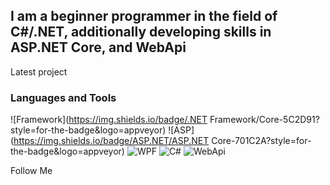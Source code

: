 ## I am a beginner programmer in the field of C#/.NET, additionally developing skills in ASP.NET Core, and WebApi

Latest project

### Languages and Tools
![Framework](https://img.shields.io/badge/.NET Framework/Core-5C2D91?style=for-the-badge&logo=appveyor)
![ASP](https://img.shields.io/badge/ASP.NET/ASP.NET Core-701C2A?style=for-the-badge&logo=appveyor)
![WPF](https://img.shields.io/badge/WPF-2E7D32?style=for-the-badge&logo=appveyor)
![C#](https://img.shields.io/badge/C%23-68217A?style=for-the-badge&logo=appveyor)
![WebApi](https://img.shields.io/badge/WebApi-FF5722?style=for-the-badge&logo=appveyor)

Follow Me